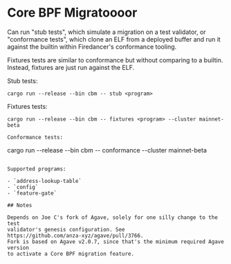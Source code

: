# Core BPF Migratoooor

Can run "stub tests", which simulate a migration on a test validator, or
"conformance tests", which clone an ELF from a deployed buffer and run it
against the builtin within Firedancer's conformance tooling.

Fixtures tests are similar to conformance but without comparing to a builtin.
Instead, fixtures are just run against the ELF.

Stub tests:

```
cargo run --release --bin cbm -- stub <program>
```

Fixtures tests:

```
cargo run --release --bin cbm -- fixtures <program> --cluster mainnet-beta

Conformance tests:

```
cargo run --release --bin cbm -- conformance <program> --cluster mainnet-beta
```

Supported programs:

- `address-lookup-table`
- `config`
- `feature-gate`

## Notes

Depends on Joe C's fork of Agave, solely for one silly change to the test
validator's genesis configuration. See
https://github.com/anza-xyz/agave/pull/3766.
Fork is based on Agave v2.0.7, since that's the minimum required Agave version
to activate a Core BPF migration feature.
